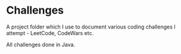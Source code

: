 # Challenges

A project folder which I use to document various coding challenges I attempt - LeetCode, CodeWars etc.

All challenges done in Java.
